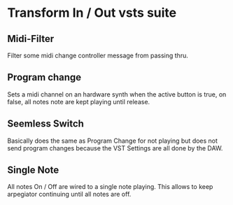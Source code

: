 # Transform In / Out vsts suite

## Midi-Filter

Filter some midi change controller message from passing thru.

## Program change

Sets a midi channel on an hardware synth when the active button is true, on false, all notes note are kept playing until release.


## Seemless Switch

Basically does the same as Program Change for not playing but does not send program changes because the VST Settings are all done by the DAW.

## Single Note

All notes On / Off are wired to a single note playing. This allows to keep arpegiator continuing until all notes are off.

